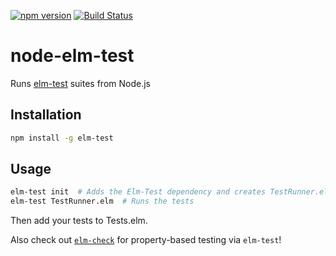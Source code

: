 [![npm version](https://badge.fury.io/js/elm-test.svg)](http://badge.fury.io/js/elm-test)
[![Build Status](https://travis-ci.org/rtfeldman/node-elm-test.svg?branch=master)](https://travis-ci.org/rtfeldman/node-elm-test)

# node-elm-test
Runs [elm-test](https://github.com/deadfoxygrandpa/Elm-Test) suites from Node.js

## Installation

```bash
npm install -g elm-test
```

## Usage

```bash
elm-test init  # Adds the Elm-Test dependency and creates TestRunner.elm and Tests.elm
elm-test TestRunner.elm  # Runs the tests
```

Then add your tests to Tests.elm.

Also check out [`elm-check`](https://github.com/NoRedInk/elm-check) for property-based testing via `elm-test`!
